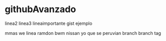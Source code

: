 # githubAvanzado
linea2
linea3
lineaimportante
gist ejemplo

mmas
we
linea ramdon
bwm
nissan
yo que se
peruvian
branch branch
tag